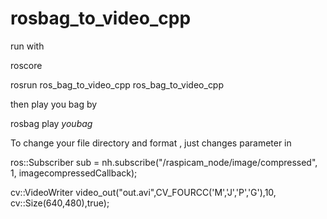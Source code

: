 # rosbag_to_video_cpp

run with 

  roscore

  rosrun ros_bag_to_video_cpp ros_bag_to_video_cpp

then play you bag by

  rosbag play $youbag$


To change your file directory and format , just changes parameter in 


ros::Subscriber sub = nh.subscribe("/raspicam_node/image/compressed", 1, imagecompressedCallback);
 
cv::VideoWriter video_out("out.avi",CV_FOURCC('M','J','P','G'),10, cv::Size(640,480),true);
